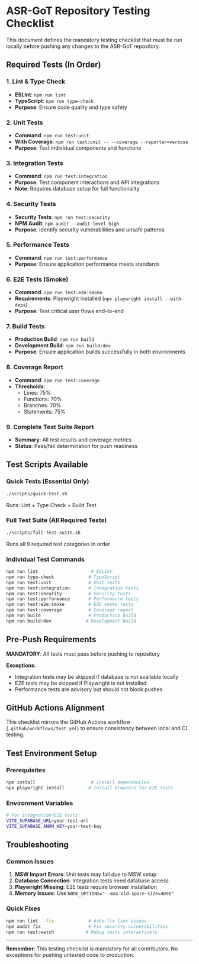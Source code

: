 # ASR-GoT Repository Testing Checklist

This document defines the mandatory testing checklist that must be run locally before pushing any changes to the ASR-GoT repository.

## Required Tests (In Order)

### 1. **Lint & Type Check**
- **ESLint**: `npm run lint`
- **TypeScript**: `npm run type-check`
- **Purpose**: Ensure code quality and type safety

### 2. **Unit Tests**
- **Command**: `npm run test:unit`
- **With Coverage**: `npm run test:unit -- --coverage --reporter=verbose`
- **Purpose**: Test individual components and functions

### 3. **Integration Tests**
- **Command**: `npm run test:integration`
- **Purpose**: Test component interactions and API integrations
- **Note**: Requires database setup for full functionality

### 4. **Security Tests**
- **Security Tests**: `npm run test:security`
- **NPM Audit**: `npm audit --audit-level high`
- **Purpose**: Identify security vulnerabilities and unsafe patterns

### 5. **Performance Tests**
- **Command**: `npm run test:performance`
- **Purpose**: Ensure application performance meets standards

### 6. **E2E Tests (Smoke)**
- **Command**: `npm run test:e2e:smoke`
- **Requirements**: Playwright installed (`npx playwright install --with-deps`)
- **Purpose**: Test critical user flows end-to-end

### 7. **Build Tests**
- **Production Build**: `npm run build`
- **Development Build**: `npm run build:dev`
- **Purpose**: Ensure application builds successfully in both environments

### 8. **Coverage Report**
- **Command**: `npm run test:coverage`
- **Thresholds**:
  - Lines: 75%
  - Functions: 70%
  - Branches: 70%
  - Statements: 75%

### 9. **Complete Test Suite Report**
- **Summary**: All test results and coverage metrics
- **Status**: Pass/fail determination for push readiness

## Test Scripts Available

### Quick Tests (Essential Only)
```bash
./scripts/quick-test.sh
```
Runs: Lint + Type Check + Build Test

### Full Test Suite (All Required Tests)
```bash
./scripts/full-test-suite.sh
```
Runs all 9 required test categories in order

### Individual Test Commands
```bash
npm run lint                    # ESLint
npm run type-check             # TypeScript
npm run test:unit              # Unit tests
npm run test:integration       # Integration tests
npm run test:security          # Security tests
npm run test:performance       # Performance tests
npm run test:e2e:smoke         # E2E smoke tests
npm run test:coverage          # Coverage report
npm run build                  # Production build
npm run build:dev             # Development build
```

## Pre-Push Requirements

**MANDATORY**: All tests must pass before pushing to repository

**Exceptions**: 
- Integration tests may be skipped if database is not available locally
- E2E tests may be skipped if Playwright is not installed
- Performance tests are advisory but should not block pushes

## GitHub Actions Alignment

This checklist mirrors the GitHub Actions workflow (`.github/workflows/test.yml`) to ensure consistency between local and CI testing.

## Test Environment Setup

### Prerequisites
```bash
npm install                     # Install dependencies
npx playwright install         # Install browsers for E2E tests
```

### Environment Variables
```bash
# For integration/E2E tests
VITE_SUPABASE_URL=your-test-url
VITE_SUPABASE_ANON_KEY=your-test-key
```

## Troubleshooting

### Common Issues
1. **MSW Import Errors**: Unit tests may fail due to MSW setup
2. **Database Connection**: Integration tests need database access
3. **Playwright Missing**: E2E tests require browser installation
4. **Memory Issues**: Use `NODE_OPTIONS="--max-old-space-size=4096"`

### Quick Fixes
```bash
npm run lint --fix             # Auto-fix lint issues
npm audit fix                  # Fix security vulnerabilities
npm run test:watch            # Debug tests interactively
```

---

**Remember**: This testing checklist is mandatory for all contributors. No exceptions for pushing untested code to production.